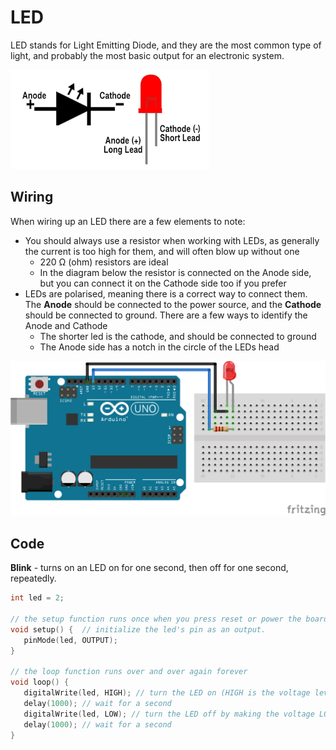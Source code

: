 # LED

LED stands for Light Emitting Diode, and they are the most common type of light, and probably the most basic output for an electronic system.

![led.png](Images/led.png)

## Wiring

When wiring up an LED there are a few elements to note:

- You should always use a resistor when working with LEDs, as generally the current is too high for them, and will often blow up without one
    - 220 Ω (ohm) resistors are ideal
    - In the diagram below the resistor is connected on the Anode side, but you can connect it on the Cathode side too if you prefer
- LEDs are polarised, meaning there is a correct way to connect them. The **Anode** should be connected to the power source, and the **Cathode** should be connected to ground. There are a few ways to identify the Anode and Cathode
    - The shorter led is the cathode, and should be connected to ground
    - The Anode side has a notch in the circle of the LEDs head
        
![led wiring'.png](Images/led_wiring.png)
        

## Code

**Blink** - turns on an LED on for one second, then off for one second, repeatedly.

```c
int led = 2;

// the setup function runs once when you press reset or power the board
void setup() {  // initialize the led's pin as an output.
   pinMode(led, OUTPUT);
}

// the loop function runs over and over again forever
void loop() {
   digitalWrite(led, HIGH); // turn the LED on (HIGH is the voltage level)
   delay(1000); // wait for a second
   digitalWrite(led, LOW); // turn the LED off by making the voltage LOW
   delay(1000); // wait for a second
}
```
